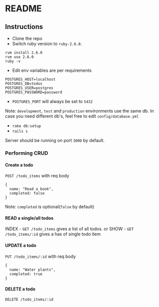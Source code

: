 # README

## Instructions

- Clone the repo
- Switch ruby version to `ruby-2.6.0`.
```
rvm install 2.6.0
rvm use 2.6.0
ruby -v
```
- Edit env variables are per requirements
```
POSTGRES_HOST=localhost
POSTGRES_DB=todos
POSTGRES_USER=postgres
POSTGRES_PASSWORD=password
```
- `POSTGRES_PORT` will always be set to `5432`

Note: `development`, `test` and `production` environments use the same db. In case you need different db's, feel free to edit `config/database.yml`

- `rake db:setup`
- `rails s`

Server should be running on port `3000` by default.

### Performing CRUD

#### Create a todo
`POST /todo_items`
with req body
```
{
  name: "Read a book",
  completed: false
}
```
Note: `completed` is optional(`false` by default)

#### READ a single/all todos
INDEX - `GET /todo_items` gives  a list of all todos.
or
SHOW - `GET /todo_items/:id` gives a has of single todo item

#### UPDATE a todo
`PUT /todo_items/:id`
with req body
```
{
  name: "Water plants",
  completed: true
}
```

#### DELETE a todo
`DELETE /todo_items/:id`
